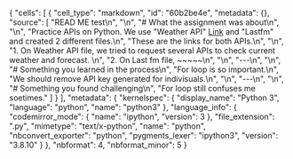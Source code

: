 {
 "cells": [
  {
   "cell_type": "markdown",
   "id": "60b2be4e",
   "metadata": {},
   "source": [
    "READ ME test\n",
    "\n",
    "# What the assignment was about\n",
    "\n",
    "Practice APIs on Python. We use \"Weather API\" [Link](https://www.weatherapi.com/) and \"Lastfm\" and created 2 different files.\n",
    "These are the links for both APIs.\n",
    "\n",
    "1. On Weather API file, we tried to request several APIs to check current weather and forecast. \n",
    "2. On Last fm file,  ~~~~~\n",
    "\n",
    "---\n",
    "\n",
    "# Something you learned in the process\n",
    "For loop is so important.\n",
    "We should remove API key generated for indivisuals.\n",
    "\n",
    "---\n",
    "\n",
    "# Something you found challenging\n",
    "For loop still confuses me soetimes."
   ]
  }
 ],
 "metadata": {
  "kernelspec": {
   "display_name": "Python 3",
   "language": "python",
   "name": "python3"
  },
  "language_info": {
   "codemirror_mode": {
    "name": "ipython",
    "version": 3
   },
   "file_extension": ".py",
   "mimetype": "text/x-python",
   "name": "python",
   "nbconvert_exporter": "python",
   "pygments_lexer": "ipython3",
   "version": "3.8.10"
  }
 },
 "nbformat": 4,
 "nbformat_minor": 5
}

